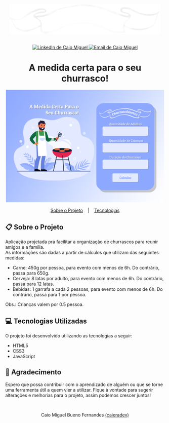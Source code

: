 <p align="center">
  <img alt="Logo Churrascômetro" src="https://github.com/caieradev/Churrascometro/blob/main/assets/Churrascometro.png"/>
  <br><br>
</p>

<p align="center">	
  <a href="https://www.linkedin.com/in/caiomiguelfernandes/">
    <img alt="LinkedIn de Caio Miguel" src="https://img.shields.io/badge/-CaioMiguelFernandes-0077B7?style=flat&logo=Linkedin&logoColor=white" />
  </a>

  <a href="mailto:caiombuenof@gmail.com">
    <img alt="Email de Caio Miguel" src="https://img.shields.io/badge/-caiombuenof@gmail.com-0077B7?style=flat&logo=Gmail&logoColor=white" />
  </a>
</p>

<h1 align="center">
  A medida certa para o seu churrasco!
</h1>

<p align="center">
  <img style="width: 500px;" alt="mockup" src="https://github.com/caieradev/Churrascometro/blob/main/assets/mockup.png" width="100%">
</p>

<p align="center">
  <a href="#clipboard-sobre-o-projeto">Sobre o Projeto</a>
  &nbsp;&nbsp;&nbsp;|&nbsp;&nbsp;&nbsp;
  <a href="#computer-tecnologias-utilizadas">Tecnologias</a>
</p>

## :clipboard: Sobre o Projeto

<p>
  Aplicação projetada pra facilitar a organização de churrascos para reunir amigos e a família.<br>
  As informações são dadas a partir de cálculos que utilizam das seguintes medidas:
  <ul>
    <li>Carne: 450g por pessoa, para evento com menos de 6h. Do contrário, passa para 650g.</li>
    <li>Cerveja: 8 latas por adulto, para evento com menos de 6h. Do contrário, passa para 12 latas.</li>
    <li>Bebidas: 1 garrafa a cada 2 pessoas, para evento com menos de 6h. Do contrário, passa para 1 por pessoa.</li>
  </ul>
  Obs.: Crianças valem por 0.5 pessoa.
</p>

## :computer: Tecnologias Utilizadas

<p>
  O projeto foi desenvolvido utilizando as tecnologias a seguir:
  <ul>
    <li>HTML5</li>
    <li>CSS3</li>
    <li>JavaScript</li>
  </ul>
</p>

## :pray: Agradecimento

<p>
  Espero que possa contribuir com o aprendizado de alguém ou que se torne uma ferramenta útil a quem vier a utilizar.
  Fique à vontade para sugerir alterações e melhorias para o projeto, assim podemos crescer juntos!
</p>
<br>
<p align="center">
  Caio Miguel Bueno Fernandes <a alt="GitHub de Caio Miguel" href="https://github.com/caieradev">(caieradev)</a>
</p>
